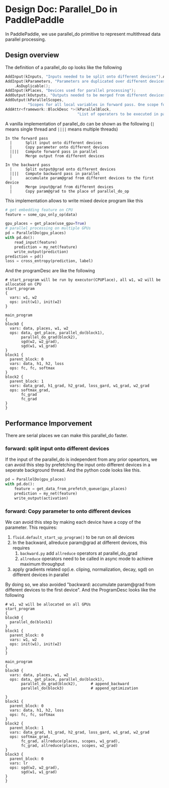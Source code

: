 # Design Doc: Parallel_Do in PaddlePaddle

In PaddlePaddle, we use parallel_do primitive to represent multithread data parallel processing.

## Design overview

The definition of a parallel_do op looks like the following

```c++
AddInput(kInputs, "Inputs needed to be split onto different devices").AsDuplicable();
AddInput(kParameters, "Parameters are duplicated over different devices")
    .AsDuplicable();
AddInput(kPlaces, "Devices used for parallel processing");
AddOutput(kOutputs, "Outputs needed to be merged from different devices").AsDuplicable();
AddOutput(kParallelScopes,
          "Scopes for all local variables in forward pass. One scope for each device");
AddAttr<framework::BlockDesc *>(kParallelBlock,
                                "List of operaters to be executed in parallel");
```

A vanilla implementation of parallel_do can be shown as the following (`|` means single thread and
`||||` means multiple threads)

```
In the forward pass
  |      Split input onto different devices
  |      Copy parameter onto different devices
  ||||   Compute forward pass in parallel
  |      Merge output from different devices

In the backward pass
  |      Split output@grad onto different devices
  ||||   Compute backward pass in parallel
  |      accumulate param@grad from different devices to the first device
  |      Merge input@grad from different devices
  |      Copy param@grad to the place of parallel_do_op
```

This implementation allows to write mixed device program like this

```python
# get embedding feature on CPU
feature = some_cpu_only_op(data)

gpu_places = get_place(use_gpu=True)
# parallel processing on multiple GPUs
pd = ParallelDo(gpu_places)
with pd.do():
    read_input(feature)
    prediction = my_net(feature)
    write_output(prediction)
prediction = pd()
loss = cross_entropy(prediction, label)
```

And the programDesc are like the following

```
# start_program will be run by executor(CPUPlace), all w1, w2 will be allocated on CPU
start_program
{
  vars: w1, w2
  ops: init(w1), init(w2)
}

main_program
{
block0 {
  vars: data, places, w1, w2
  ops: data, get_place, parallel_do(block1),
       parallel_do_grad(block2),
       sgd(w2, w2_grad),
       sgd(w1, w1_grad)
}
block1 {
  parent_block: 0
  vars: data, h1, h2, loss
  ops: fc, fc, softmax
}
block2 {
  parent_block: 1
  vars: data_grad, h1_grad, h2_grad, loss_gard, w1_grad, w2_grad
  ops: softmax_grad,
       fc_grad
       fc_grad
}
}
```

## Performance Imporvement

There are serial places we can make this parallel_do faster.

### forward: split input onto different devices

If the input of the parallel_do is independent from any prior opeartors, we can avoid this step by 
prefetching the input onto different devices in a seperate background thread. And the python code
looks like this.
```python
pd = ParallelDo(gpu_places)
with pd.do():
    feature = get_data_from_prefetch_queue(gpu_places)
    prediction = my_net(feature)
    write_output(activation)
```

### forward: Copy parameter to onto different devices

We can avoid this step by making each device have a copy of the parameter. This requires:

1. `fluid.default_start_up_program()` to be run on all devices
1. In the backward, allreduce param@grad at different devices, this requires
    1. `backward.py` add `allreduce` operators at parallel_do_grad
    1. `allreduce` operators need to be called in async mode to achieve maximum throughput
1. apply gradients related op(i.e. cliping, normalization, decay, sgd) on different devices in parallel

By doing so, we also avoided "backward: accumulate param@grad from different devices to the first device".
And the ProgramDesc looks like the following

```
# w1, w2 will be allocated on all GPUs
start_program
{
block0 {
  parallel_do(block1)
}
block1 {
  parent_block: 0
  vars: w1, w2
  ops: init(w1), init(w2)
}
}

main_program
{
block0 {
  vars: data, places, w1, w2
  ops: data, get_place, parallel_do(block1),
       parallel_do_grad(block2),      # append_backward
       parallel_do(block3)            # append_optimization
       
}
block1 {
  parent_block: 0
  vars: data, h1, h2, loss
  ops: fc, fc, softmax
}
block2 {
  parent_block: 1
  vars: data_grad, h1_grad, h2_grad, loss_gard, w1_grad, w2_grad
  ops: softmax_grad,
       fc_grad, allreduce(places, scopes, w1_grad),
       fc_grad, allreduce(places, scopes, w2_grad)
}
block3 {
  parent_block: 0
  vars: lr
  ops: sgd(w2, w2_grad),
       sgd(w1, w1_grad)
}
}
```
